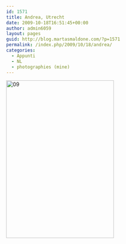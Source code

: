 ```yaml
---
id: 1571
title: Andrea, Utrecht
date: 2009-10-18T16:51:45+00:00
author: admin6059
layout: pages
guid: http://blog.martasmaldone.com/?p=1571
permalink: /index.php/2009/10/18/andrea/
categories:
  - Appunti
  - NL
  - photographies (mine)
---
```

<img class="aligncenter size-full wp-image-3359" src="http://blog.martasmaldone.eu/wp-content/uploads/2009/10/09.jpg" alt="09" width="291" height="425" />
